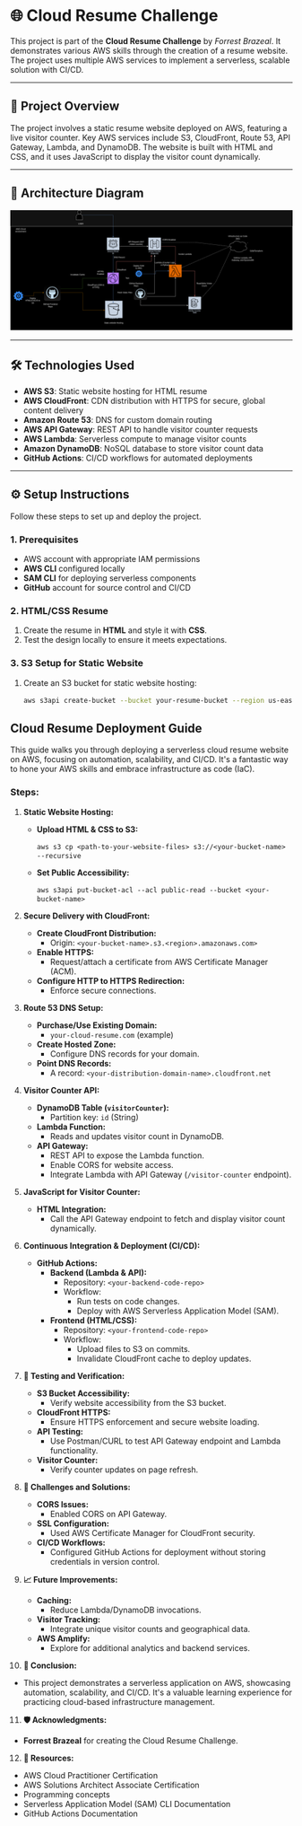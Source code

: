 # 🌐 Cloud Resume Challenge

This project is part of the **Cloud Resume Challenge** by *Forrest Brazeal*. It demonstrates various AWS skills through the creation of a resume website. The project uses multiple AWS services to implement a serverless, scalable solution with CI/CD.

---

## 📝 Project Overview

The project involves a static resume website deployed on AWS, featuring a live visitor counter. Key AWS services include S3, CloudFront, Route 53, API Gateway, Lambda, and DynamoDB. The website is built with HTML and CSS, and it uses JavaScript to display the visitor count dynamically.

---

## 📐 Architecture Diagram

![Architecture Diagram](cloudResumeChallenge.drawio.png)

---

## 🛠 Technologies Used

- **AWS S3**: Static website hosting for HTML resume
- **AWS CloudFront**: CDN distribution with HTTPS for secure, global content delivery
- **Amazon Route 53**: DNS for custom domain routing
- **AWS API Gateway**: REST API to handle visitor counter requests
- **AWS Lambda**: Serverless compute to manage visitor counts
- **Amazon DynamoDB**: NoSQL database to store visitor count data
- **GitHub Actions**: CI/CD workflows for automated deployments

---

## ⚙️ Setup Instructions

Follow these steps to set up and deploy the project.

### 1. Prerequisites

- AWS account with appropriate IAM permissions
- **AWS CLI** configured locally
- **SAM CLI** for deploying serverless components
- **GitHub** account for source control and CI/CD

### 2. HTML/CSS Resume

1. Create the resume in **HTML** and style it with **CSS**.
2. Test the design locally to ensure it meets expectations.

### 3. S3 Setup for Static Website

1. Create an S3 bucket for static website hosting:
   ```bash
   aws s3api create-bucket --bucket your-resume-bucket --region us-east-1
   ```
##  Cloud Resume Deployment Guide

This guide walks you through deploying a serverless cloud resume website on AWS, focusing on automation, scalability, and CI/CD. It's a fantastic way to hone your AWS skills and embrace infrastructure as code (IaC).

###  Steps:

1. **Static Website Hosting:**
   - **Upload HTML & CSS to S3:**
     ```
     aws s3 cp <path-to-your-website-files> s3://<your-bucket-name> --recursive
     ```
   - **Set Public Accessibility:**
     ```
     aws s3api put-bucket-acl --acl public-read --bucket <your-bucket-name>
     ```

2. **Secure Delivery with CloudFront:**
   - **Create CloudFront Distribution:**
     - Origin: `<your-bucket-name>.s3.<region>.amazonaws.com>`
   - **Enable HTTPS:**
     - Request/attach a certificate from AWS Certificate Manager (ACM).
   - **Configure HTTP to HTTPS Redirection:**
     - Enforce secure connections.

3. **Route 53 DNS Setup:**
   - **Purchase/Use Existing Domain:**
     - `your-cloud-resume.com` (example)
   - **Create Hosted Zone:**
     - Configure DNS records for your domain.
   - **Point DNS Records:**
     - A record: `<your-distribution-domain-name>.cloudfront.net`

4. **Visitor Counter API:**
   - **DynamoDB Table (`visitorCounter`):**
     - Partition key: `id` (String)
   - **Lambda Function:**
     - Reads and updates visitor count in DynamoDB.
   - **API Gateway:**
     - REST API to expose the Lambda function.
     - Enable CORS for website access.
     - Integrate Lambda with API Gateway (`/visitor-counter` endpoint).

5. **JavaScript for Visitor Counter:**
   - **HTML Integration:**
     - Call the API Gateway endpoint to fetch and display visitor count dynamically.

6. **Continuous Integration & Deployment (CI/CD):**
   - **GitHub Actions:**
     - **Backend (Lambda & API):**
       - Repository: `<your-backend-code-repo>`
       - Workflow:
         - Run tests on code changes.
         - Deploy with AWS Serverless Application Model (SAM).
     - **Frontend (HTML/CSS):**
       - Repository: `<your-frontend-code-repo>`
       - Workflow:
         - Upload files to S3 on commits.
         - Invalidate CloudFront cache to deploy updates.

7. **🧪 Testing and Verification:**
   - **S3 Bucket Accessibility:**
     - Verify website accessibility from the S3 bucket.
   - **CloudFront HTTPS:**
     - Ensure HTTPS enforcement and secure website loading.
   - **API Testing:**
     - Use Postman/CURL to test API Gateway endpoint and Lambda functionality.
   - **Visitor Counter:**
     - Verify counter updates on page refresh.

8. **🧩 Challenges and Solutions:**
   - **CORS Issues:**
     - Enabled CORS on API Gateway.
   - **SSL Configuration:**
     - Used AWS Certificate Manager for CloudFront security.
   - **CI/CD Workflows:**
     - Configured GitHub Actions for deployment without storing credentials in version control.

9. **📈 Future Improvements:**
   - **Caching:**
     - Reduce Lambda/DynamoDB invocations.
   - **Visitor Tracking:**
     - Integrate unique visitor counts and geographical data.
   - **AWS Amplify:**
     - Explore for additional analytics and backend services.

10. **🚀 Conclusion:**
   - This project demonstrates a serverless application on AWS, showcasing automation, scalability, and CI/CD. It's a valuable learning experience for practicing cloud-based infrastructure management.

11. **🛡️ Acknowledgments:**
   - **Forrest Brazeal** for creating the Cloud Resume Challenge.

12. **🔗 Resources:**
   - AWS Cloud Practitioner Certification
   - AWS Solutions Architect Associate Certification
   - Programming concepts
   - Serverless Application Model (SAM) CLI Documentation
   - GitHub Actions Documentation
